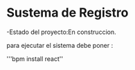 <h1>Sustema de Registro</h1>

-Estado del proyecto:En construccion.

para ejecutar el sistema debe poner :

'''bpm install react''
